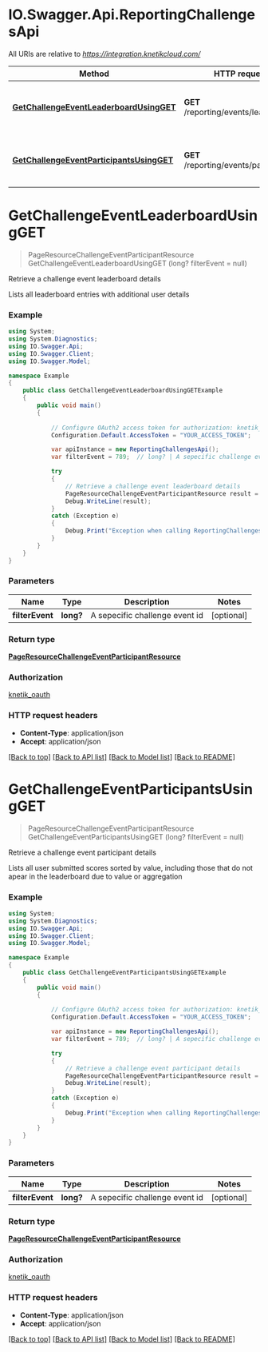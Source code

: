 # IO.Swagger.Api.ReportingChallengesApi

All URIs are relative to *https://integration.knetikcloud.com/*

Method | HTTP request | Description
------------- | ------------- | -------------
[**GetChallengeEventLeaderboardUsingGET**](ReportingChallengesApi.md#getchallengeeventleaderboardusingget) | **GET** /reporting/events/leaderboard | Retrieve a challenge event leaderboard details
[**GetChallengeEventParticipantsUsingGET**](ReportingChallengesApi.md#getchallengeeventparticipantsusingget) | **GET** /reporting/events/participants | Retrieve a challenge event participant details


<a name="getchallengeeventleaderboardusingget"></a>
# **GetChallengeEventLeaderboardUsingGET**
> PageResourceChallengeEventParticipantResource GetChallengeEventLeaderboardUsingGET (long? filterEvent = null)

Retrieve a challenge event leaderboard details

Lists all leaderboard entries with additional user details

### Example
```csharp
using System;
using System.Diagnostics;
using IO.Swagger.Api;
using IO.Swagger.Client;
using IO.Swagger.Model;

namespace Example
{
    public class GetChallengeEventLeaderboardUsingGETExample
    {
        public void main()
        {
            
            // Configure OAuth2 access token for authorization: knetik_oauth
            Configuration.Default.AccessToken = "YOUR_ACCESS_TOKEN";

            var apiInstance = new ReportingChallengesApi();
            var filterEvent = 789;  // long? | A sepecific challenge event id (optional) 

            try
            {
                // Retrieve a challenge event leaderboard details
                PageResourceChallengeEventParticipantResource result = apiInstance.GetChallengeEventLeaderboardUsingGET(filterEvent);
                Debug.WriteLine(result);
            }
            catch (Exception e)
            {
                Debug.Print("Exception when calling ReportingChallengesApi.GetChallengeEventLeaderboardUsingGET: " + e.Message );
            }
        }
    }
}
```

### Parameters

Name | Type | Description  | Notes
------------- | ------------- | ------------- | -------------
 **filterEvent** | **long?**| A sepecific challenge event id | [optional] 

### Return type

[**PageResourceChallengeEventParticipantResource**](PageResourceChallengeEventParticipantResource.md)

### Authorization

[knetik_oauth](../README.md#knetik_oauth)

### HTTP request headers

 - **Content-Type**: application/json
 - **Accept**: application/json

[[Back to top]](#) [[Back to API list]](../README.md#documentation-for-api-endpoints) [[Back to Model list]](../README.md#documentation-for-models) [[Back to README]](../README.md)

<a name="getchallengeeventparticipantsusingget"></a>
# **GetChallengeEventParticipantsUsingGET**
> PageResourceChallengeEventParticipantResource GetChallengeEventParticipantsUsingGET (long? filterEvent = null)

Retrieve a challenge event participant details

Lists all user submitted scores sorted by value, including those that do not apear in the leaderboard due to value or aggregation

### Example
```csharp
using System;
using System.Diagnostics;
using IO.Swagger.Api;
using IO.Swagger.Client;
using IO.Swagger.Model;

namespace Example
{
    public class GetChallengeEventParticipantsUsingGETExample
    {
        public void main()
        {
            
            // Configure OAuth2 access token for authorization: knetik_oauth
            Configuration.Default.AccessToken = "YOUR_ACCESS_TOKEN";

            var apiInstance = new ReportingChallengesApi();
            var filterEvent = 789;  // long? | A sepecific challenge event id (optional) 

            try
            {
                // Retrieve a challenge event participant details
                PageResourceChallengeEventParticipantResource result = apiInstance.GetChallengeEventParticipantsUsingGET(filterEvent);
                Debug.WriteLine(result);
            }
            catch (Exception e)
            {
                Debug.Print("Exception when calling ReportingChallengesApi.GetChallengeEventParticipantsUsingGET: " + e.Message );
            }
        }
    }
}
```

### Parameters

Name | Type | Description  | Notes
------------- | ------------- | ------------- | -------------
 **filterEvent** | **long?**| A sepecific challenge event id | [optional] 

### Return type

[**PageResourceChallengeEventParticipantResource**](PageResourceChallengeEventParticipantResource.md)

### Authorization

[knetik_oauth](../README.md#knetik_oauth)

### HTTP request headers

 - **Content-Type**: application/json
 - **Accept**: application/json

[[Back to top]](#) [[Back to API list]](../README.md#documentation-for-api-endpoints) [[Back to Model list]](../README.md#documentation-for-models) [[Back to README]](../README.md)


